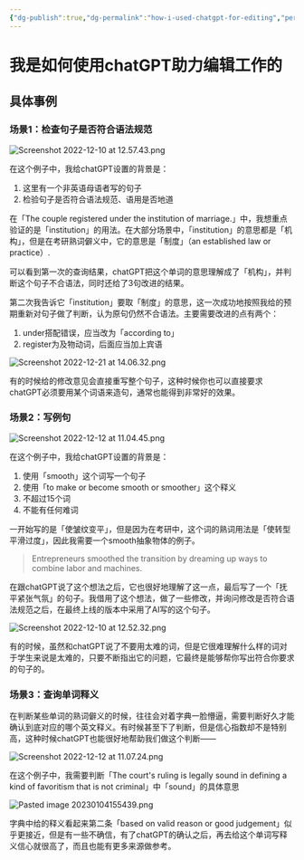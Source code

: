 ```yaml
---
{"dg-publish":true,"dg-permalink":"how-i-used-chatgpt-for-editing","permalink":"/how-i-used-chatgpt-for-editing/","created":"2023-01-04T15:56:24.000+08:00"}
---
```


# 我是如何使用chatGPT助力编辑工作的

## 具体事例
### 场景1：检查句子是否符合语法规范
![Screenshot 2022-12-10 at 12.57.43.png](/img/user/B-Attachment/Screenshot%202022-12-10%20at%2012.57.43.png)

在这个例子中，我给chatGPT设置的背景是：
1. 这里有一个非英语母语者写的句子
2. 检验句子是否符合语法规范、语用是否地道

在「The couple registered under the institution of marriage.」中，我想重点验证的是「institution」的用法。在大部分场景中，「institution」的意思都是「机构」，但是在考研熟词僻义中，它的意思是「制度」（an established law or practice）.

可以看到第一次的查询结果，chatGPT把这个单词的意思理解成了「机构」，并判断这个句子不合语法，同时还给了3句改进的结果。

第二次我告诉它「institution」要取「制度」的意思，这一次成功地按照我给的预期重新对句子做了判断，认为原句仍然不合语法。主要需要改进的点有两个：
1. under搭配错误，应当改为「according to」
2. register为及物动词，后面应当加上宾语

![Screenshot 2022-12-21 at 14.06.32.png](/img/user/B-Attachment/Screenshot%202022-12-21%20at%2014.06.32.png)

有的时候给的修改意见会直接重写整个句子，这种时候你也可以直接要求chatGPT必须要用某个词语来造句，通常也能得到非常好的效果。

### 场景2：写例句

![Screenshot 2022-12-12 at 11.04.45.png](/img/user/B-Attachment/Screenshot%202022-12-12%20at%2011.04.45.png)

在这个例子中，我给chatGPT设置的背景是：
1. 使用「smooth」这个词写一个句子
2. 使用「to make or become smooth or smoother」这个释义
3. 不超过15个词
4. 不能有任何难词

一开始写的是「使皱纹变平」，但是因为在考研中，这个词的熟词用法是「使转型平滑过度」，因此我需要一个smooth抽象物体的例子。
> Entrepreneurs smoothed the transition by dreaming up ways to combine labor and machines.

在跟chatGPT说了这个想法之后，它也很好地理解了这一点，最后写了一个「抚平紧张气氛」的句子。我借用了这个想法，做了一些修改，并询问修改是否符合语法规范之后，在最终上线的版本中采用了AI写的这个句子。

![Screenshot 2022-12-10 at 12.52.32.png](/img/user/B-Attachment/Screenshot%202022-12-10%20at%2012.52.32.png)

有的时候，虽然和chatGPT说了不要用太难的词，但是它很难理解什么样的词对于学生来说是太难的，只要不断指出它的问题，它最终是能够帮你写出符合你要求的句子的。


### 场景3：查询单词释义

在判断某些单词的熟词僻义的时候，往往会对着字典一脸懵逼，需要判断好久才能确认到底对应的哪个英文释义。有时候甚至下了判断，但是信心指数却不是特别高，这种时候chatGPT也能很好地帮助我们做这个判断——

![Screenshot 2022-12-12 at 11.07.24.png](/img/user/B-Attachment/Screenshot%202022-12-12%20at%2011.07.24.png)

在这个例子中，我需要判断「The court's ruling is legally sound in defining a kind of favoritism that is not criminal」中「sound」的具体意思

![Pasted image 20230104155439.png](/img/user/B-Attachment/Pasted%20image%2020230104155439.png)

字典中给的释义看起来第二条「based on valid reason or good judgement」似乎更接近，但是有一些不确信，有了chatGPT的确认之后，再去给这个单词写释义信心就很高了，而且也能有更多来源做参考。